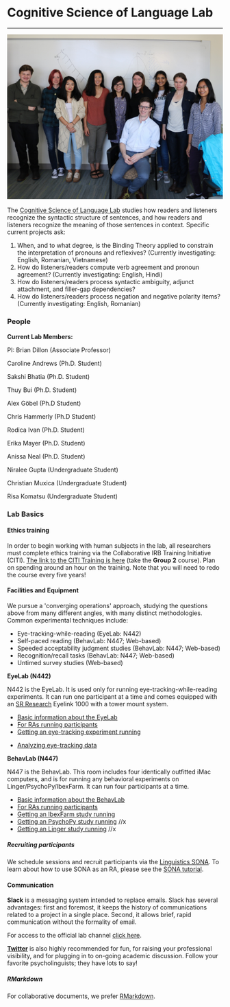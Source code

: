 # Cognitive Science of Language Lab

--- 

!["Cognitive Science of Language Lab members."](images/et_lab.jpg)

The [Cognitive Science of Language Lab](osf.io/8rcwh/) studies how readers and listeners recognize the syntactic structure of sentences, and how readers and listeners recognize the meaning of those sentences in context. Specific current projects ask:

1. When, and to what degree, is the Binding Theory applied to constrain the interpretation of pronouns and reflexives? (Currently investigating: English, Romanian, Vietnamese)
2. How do listeners/readers compute verb agreement and pronoun agreement? (Currently investigating: English, Hindi)
3. How do listeners/readers process syntactic ambiguity, adjunct attachment, and filler-gap dependencies? 
4. How do listeners/readers process negation and negative polarity items? (Currently investigating: English, Romanian)

### People

**Current Lab Members:**

PI: Brian Dillon (Associate Professor)

Caroline Andrews (Ph.D. Student)

Sakshi Bhatia (Ph.D. Student)

Thuy Bui (Ph.D. Student)

Alex Göbel (Ph.D Student)

Chris Hammerly (Ph.D Student)

Rodica Ivan (Ph.D. Student)

Erika Mayer (Ph.D. Student)

Anissa Neal (Ph.D. Student)

Niralee Gupta (Undergraduate Student)

Christian Muxica (Undergraduate Student)

Risa Komatsu (Undergraduate Student)


### Lab Basics

#### Ethics training

In order to begin working with human subjects in the lab, all researchers must complete ethics training via the Collaborative IRB Training Initiative (CITI). [The link to the CITI Training is here](https://www.umass.edu/research/compliance/human-subjects-irb/training-education-and-outreach/citi-training-human-subjects-research) (take the **Group 2** course). Plan on spending around an hour on the training. Note that you will need to redo the course every five years!

#### Facilities and Equipment

We pursue a 'converging operations' approach, studying the questions above from many different angles, with many distinct methodologies. Common experimental techniques include:

- Eye-tracking-while-reading (EyeLab: N442)
- Self-paced reading (BehavLab: N447; Web-based)
- Speeded acceptability judgment studies (BehavLab: N447; Web-based)
- Recognition/recall tasks (BehavLab: N447; Web-based)
- Untimed survey studies (Web-based)

**EyeLab (N442)**

N442 is the EyeLab. It is used only for running eye-tracking-while-reading experiments. It can run one participant at a time and comes equipped with an [SR Research](http://http://www.sr-research.com) Eyelink 1000 with a tower mount system. 

- [Basic information about the EyeLab](https://osf.io/rcdj4/wiki/Lab+Lore/)
- [For RAs running participants](https://osf.io/rcdj4/wiki/RA+Guide/)
- [Getting an eye-tracking experiment running](et_tutorials/#gathering-data) 
<!-- //originally linked to StudentGuide_EyeLab.html -->
- [Analyzing eye-tracking data](et_tutorials/#analyzing-data) 
<!-- //originally linked to AnalysisGuide_EyeLab.html --> 

**BehavLab (N447)**

N447 is the BehavLab. This room includes four identically outfitted iMac computers, and is for running any behavioral experiments on Linger/PsychoPy/IbexFarm. It can run four participants at a time. 

- [Basic information about the BehavLab](https://osf.io/rcdj4/wiki/Lab+Lore/)
- [For RAs running participants](https://osf.io/rcdj4/wiki/RA+Guide/)
- [Getting an IbexFarm study running](/ibex_guide)
- [Getting an PsychoPy study running](PsychoPy_Guide.html) //x
- [Getting an Linger study running](Linger_Guide.html) //x

##### Recruiting participants

We schedule sessions and recruit participants via the [Linguistics SONA](https://umassxling.sona-systems.com/default.aspx). To learn about how to use SONA as an RA, please see the [SONA tutorial](https://osf.io/vr7gu/wiki/UMass+XLing+SONA/).

#### Communication

**Slack** is a messaging system intended to replace emails. Slack has several advantages: first and foremost, it keeps the history of communications related to a project in a single place. Second, it allows brief, rapid communication without the formality of email. 

For access to the official lab channel 
[click here](http://xlingumass.slack.com).

[**Twitter**](http://www.twitter.com) is also highly recommended for fun, for raising your professional visibility, and for plugging in to on-going academic discussion. Follow your favorite psycholinguists; they have lots to say!

##### RMarkdown

For collaborative documents, we prefer [RMarkdown](http://rmarkdown.rstudio.com/). 

